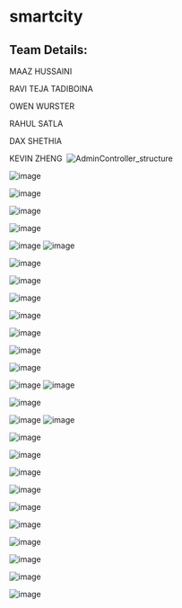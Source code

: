 # smartcity
Team Details:
-----------------------------------
MAAZ HUSSAINI ​

RAVI TEJA TADIBOINA ​

OWEN WURSTER​

RAHUL SATLA​

DAX SHETHIA​

KEVIN ZHENG​
​
![AdminController_structure](https://github.com/MaazHussaini99/smartcity/assets/65371441/1554d80a-87e8-43d4-a25a-8be1e7b78362)

![image](https://github.com/MaazHussaini99/smartcity/assets/65371441/f9753fc6-d734-462d-92b0-fc67e6975cca)

![image](https://github.com/MaazHussaini99/smartcity/assets/65371441/42da7fd8-3732-4f43-b35c-377c8b8de3f8)

![image](https://github.com/MaazHussaini99/smartcity/assets/65371441/bb27bb3e-b54a-46c0-a3ea-aaacdbfc0dad)

![image](https://github.com/MaazHussaini99/smartcity/assets/65371441/9a723ccb-8e3c-4e0f-a53c-09bbed0fc078)

![image](https://github.com/MaazHussaini99/smartcity/assets/65371441/25001c32-aacc-47ba-9742-2a65b4049cd5)
![image](https://github.com/MaazHussaini99/smartcity/assets/65371441/3e35dcd2-bc0a-4a8a-8eae-810b9641bde1)

![image](https://github.com/MaazHussaini99/smartcity/assets/65371441/79b1109f-dd07-4971-b629-5ca950769743)

![image](https://github.com/MaazHussaini99/smartcity/assets/65371441/69221730-e44d-40e0-8293-2c7fb381e98b)

![image](https://github.com/MaazHussaini99/smartcity/assets/65371441/0237af90-48dc-4a4b-be27-758912fc5091)

![image](https://github.com/MaazHussaini99/smartcity/assets/65371441/29d479a4-8b36-4069-afa3-e73ca3257344)

![image](https://github.com/MaazHussaini99/smartcity/assets/65371441/449ebbec-6c59-45c0-9925-d2655047481a)

![image](https://github.com/MaazHussaini99/smartcity/assets/65371441/a843f5a6-0160-491a-96d1-4add376edb5a)

![image](https://github.com/MaazHussaini99/smartcity/assets/65371441/d3819b06-ae64-460f-ac45-ce663741cf07)

![image](https://github.com/MaazHussaini99/smartcity/assets/65371441/184694ad-b7c3-409d-9ae7-b303fda3022b)
![image](https://github.com/MaazHussaini99/smartcity/assets/65371441/89e3f085-962b-4f24-bf5c-de4e8bce430a)

![image](https://github.com/MaazHussaini99/smartcity/assets/65371441/458fd255-0113-4659-a722-c12b94a1c000)

![image](https://github.com/MaazHussaini99/smartcity/assets/65371441/e3232e87-c7cc-4856-8af4-e84745f6b47e)
![image](https://github.com/MaazHussaini99/smartcity/assets/65371441/9dbeff83-537e-4fbc-bb6f-a1f6c0395276)

![image](https://github.com/MaazHussaini99/smartcity/assets/65371441/d902ca6a-f61e-409f-ac9d-60a8dfa2ee53)

![image](https://github.com/MaazHussaini99/smartcity/assets/65371441/7af92c55-cf0f-4100-9988-bdf8caf19911)

![image](https://github.com/MaazHussaini99/smartcity/assets/65371441/e2d719a2-93a6-41e3-800e-4b0c2dee8f42)

![image](https://github.com/MaazHussaini99/smartcity/assets/65371441/3560a542-c1d9-4357-8930-74f73d3d730c)

![image](https://github.com/MaazHussaini99/smartcity/assets/65371441/8939bf0a-edf5-4dd2-8a02-b3d25b2ca521)

![image](https://github.com/MaazHussaini99/smartcity/assets/65371441/34dd5662-a134-4144-9053-f20d0e309fdd)

![image](https://github.com/MaazHussaini99/smartcity/assets/65371441/a8f032e8-58c5-4a9b-a7c5-bc372f403271)

![image](https://github.com/MaazHussaini99/smartcity/assets/65371441/b4321d1f-f5f3-4b86-8f76-4be738c40a95)

![image](https://github.com/MaazHussaini99/smartcity/assets/65371441/31b120f2-ee06-42d1-bb78-2e06657b0925)

![image](https://github.com/MaazHussaini99/smartcity/assets/65371441/46e3afd4-73c4-44c6-9ff5-fd7e96eba0db)
